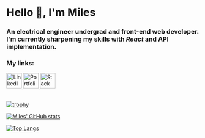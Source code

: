 <html>
<body>

<h1><strong>Hello 👋, I'm Miles</strong></h1>
<h3>An electrical engineer undergrad and front-end web developer. I'm currently sharpening my skills with <i>React</i> and API implementation.</h3>

<h3><strong>My links:</strong></h3>
<div class="links">
<a href="https://www.linkedin.com/in/miles-webb" target="_blank" rel="noopener noreferrer">
<img alt="LinkedIn" src="https://cdn.simpleicons.org/linkedin" width="40" height="40" />
</a>

<a href="https://mwportfolio.pages.dev" target="_blank" rel="noopener noreferrer">
<img alt="Portfolio Website" src="https://cdn.simpleicons.org/WindowsTerminal/DCD7C9" width="40" height="40" />
</a>

<a href="https://stackoverflow.com/users/20170572/wwwebbb" target="_blank" rel="noopener noreferrer">
<img alt="Stack Overflow" src="https://cdn.simpleicons.org/stackoverflow" width="40" height="40" />
</a>
</div>

<br>

[![trophy](https://github-profile-trophy.vercel.app/?username=wwwebbb&theme=algolia&rank=SECRET,SSS,SS,S,AAA,AA,A,B&no-bg=true&no-frame=true)](https://github.com/ryo-ma/github-profile-trophy)

[![Miles' GitHub stats](https://github-readme-stats-one-omega-71.vercel.app/api?username=wwwebbb&hide=prs,contribs&count_private=true&show_icons=true&theme=algolia&bg_color=90,00000000,0194DD&disable_animations=false)](https://github.com/anuraghazra/github-readme-stats)

[![Top Langs](https://github-readme-stats-one-omega-71.vercel.app/api/top-langs/?username=wwwebbb&layout=compact&theme=algolia&bg_color=90,00000000,0194DD&disable_animations=false)](https://github.com/anuraghazra/github-readme-stats)

</body>
</html>
